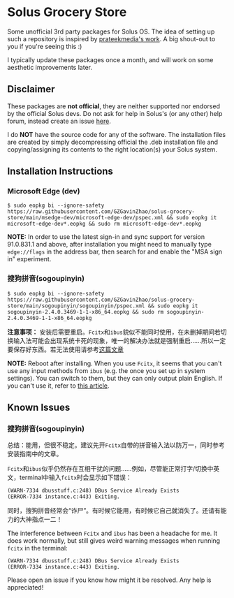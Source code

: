 # Solus Grocery Store

Some unofficial 3rd party packages for Solus OS. The idea of setting up such a repository is inspired by [prateekmedia's work](https://github.com/prateekmedia/Solus-3rdParty). A big shout-out to you if you're seeing this :)

I typically update these packages once a month, and will work on some aesthetic improvements later.

## Disclaimer

These packages are **not official**, they are neither supported nor endorsed by the official Solus devs. Do not ask for help in Solus's (or any other) help forum, instead create an issue [here](https://github.com/GZGavinZhao/solus-grocery-store/issues). 

I do **NOT** have the source code for any of the software. The installation files are created by simply decompressing official the .deb installation file and copying/assigning its contents to the right location(s) your Solus system.

## Installation Instructions

### Microsoft Edge (dev)

```
$ sudo eopkg bi --ignore-safety https://raw.githubusercontent.com/GZGavinZhao/solus-grocery-store/main/msedge-dev/microsoft-edge-dev/pspec.xml && sudo eopkg it microsoft-edge-dev*.eopkg && sudo rm microsoft-edge-dev*.eopkg
```
**NOTE:** In order to use the latest sign-in and sync support for version 91.0.831.1 and above, after installation you might need to manually type `edge://flags` in the address bar, then search for and enable the "MSA sign in" experiment.

### 搜狗拼音(sogoupinyin)

```
$ sudo eopkg bi --ignore-safety https://raw.githubusercontent.com/GZGavinZhao/solus-grocery-store/main/sogoupinyin/sogoupinyin/pspec.xml && sudo eopkg it sogoupinyin-2.4.0.3469-1-1-x86_64.eopkg && sudo rm sogoupinyin-2.4.0.3469-1-1-x86_64.eopkg
```
**注意事项：** 安装后需要重启。`Fcitx`和`ibus`貌似不能同时使用，在未删掉期间若切换输入法可能会出现系统卡死的现象，唯一的解决办法就是强制重启……所以一定要保存好东西。若无法使用请参考[这篇文章](https://manjaro.org.cn/bbs/topic/manjaro%E4%B8%AD%E6%96%87%E8%BE%93%E5%85%A5%E6%B3%95%EF%BC%88fcitxgooglepinyin%E7%9A%84%E9%85%8D%E7%BD%AE%E9%97%AE%E9%A2%98)

**NOTE:** Reboot after installing. When you use `Fcitx`, it seems that you can't use any input methods from `ibus` (e.g. the once you set up in system settings). You can switch to them, but they can only output plain English. If you can't use it, refer to [this article](https://manjaro.org.cn/bbs/topic/manjaro%E4%B8%AD%E6%96%87%E8%BE%93%E5%85%A5%E6%B3%95%EF%BC%88fcitxgooglepinyin%E7%9A%84%E9%85%8D%E7%BD%AE%E9%97%AE%E9%A2%98).

## Known Issues

### 搜狗拼音(sogoupinyin)

总结：能用，但很不稳定。建议先开`Fcitx`自带的拼音输入法以防万一，同时参考安装指南中的文章。

`Fcitx`和`ibus`似乎仍然存在互相干扰的问题……例如，尽管能正常打字/切换中英文，terminal中输入`fcitx`时会显示如下错误：
```
(WARN-7334 dbusstuff.c:248) DBus Service Already Exists
(ERROR-7334 instance.c:443) Exiting.
```
同时，搜狗拼音经常会“诈尸”。有时候它能用，有时候它自己就消失了。还请有能力的大神指点一二！

The interference between `Fcitx` and `ibus` has been a headache for me. It does work normally, but still gives weird warning messages when running `fcitx` in the terminal:
```
(WARN-7334 dbusstuff.c:248) DBus Service Already Exists
(ERROR-7334 instance.c:443) Exiting.
```
Please open an issue if you know how might it be resolved. Any help is appreciated!